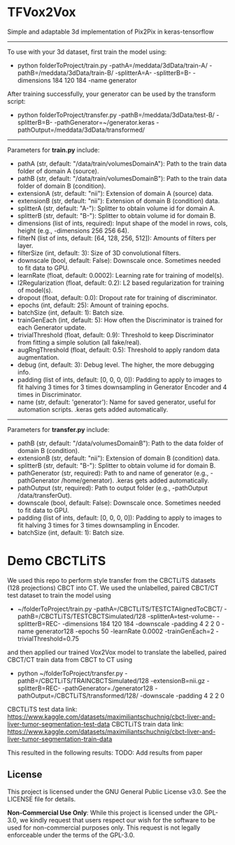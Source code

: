 # TFVox2Vox
Simple and adaptable 3d implementation of Pix2Pix in keras-tensorflow

---

To use with your 3d dataset, first train the model using:
- python folderToProject/train.py -pathA=/meddata/3dData/train-A/ -pathB=/meddata/3dData/train-B/ -splitterA=A- -splitterB=B- -dimensions 184 120 184 -name generator

After training successfully, your generator can be used by the transform script:
- python folderToProject/transfer.py -pathB=/meddata/3dData/test-B/ -splitterB=B- -pathGenerator=~/generator.keras -pathOutput=/meddata/3dData/transformed/

---

Parameters for **train.py** include:
- pathA (str, default: "/data/train/volumesDomainA"): Path to the train data folder of domain A (source).
- pathB (str, default: "/data/train/volumesDomainB"): Path to the train data folder of domain B (condition).
- extensionA (str, default: "nii"): Extension of domain A (source) data.
- extensionB (str, default: "nii"): Extension of domain B (condition) data.
- splitterA (str, default: "A-"): Splitter to obtain volume id for domain A.
- splitterB (str, default: "B-"): Splitter to obtain volume id for domain B.
- dimensions (list of ints, required): Input shape of the model in rows, cols, height (e.g., -dimensions 256 256 64).
- filterN (list of ints, default: [64, 128, 256, 512]): Amounts of filters per layer.
- filterSize (int, default: 3): Size of 3D convolutional filters.
- downscale (bool, default: False): Downscale once. Sometimes needed to fit data to GPU.
- learnRate (float, default: 0.0002): Learning rate for training of model(s).
- l2Regularization (float, default: 0.2): L2 based regularization for training of model(s).
- dropout (float, default: 0.0): Dropout rate for training of discriminator.
- epochs (int, default: 25): Amount of training epochs.
- batchSize (int, default: 1): Batch size.
- trainGenEach (int, default: 5): How often the Discriminator is trained for each Generator update.
- trivialThreshold (float, default: 0.9): Threshold to keep Discriminator from fitting a simple solution (all fake/real).
- augRngThreshold (float, default: 0.5): Threshold to apply random data augmentation.
- debug (int, default: 3): Debug level. The higher, the more debugging info.
- padding (list of ints, default: [0, 0, 0, 0]): Padding to apply to images to fit halving 3 times for 3 times downsampling in Generator Encoder and 4 times in Discriminator.
- name (str, default: 'generator'): Name for saved generator, useful for automation scripts. .keras gets added automatically.

---

Parameters for **transfer.py** include:
- pathB (str, default: "/data/volumesDomainB"): Path to the data folder of domain B (condition).
- extensionB (str, default: "nii"): Extension of domain B (condition) data.
- splitterB (str, default: "B-"): Splitter to obtain volume id for domain B.
- pathGenerator (str, required): Path to and name of generator (e.g., -pathGenerator /home/generator). .keras gets added automatically.
- pathOutput (str, required): Path to output folder (e.g., -pathOutput /data/transferOut).
- downscale (bool, default: False): Downscale once. Sometimes needed to fit data to GPU.
- padding (list of ints, default: [0, 0, 0, 0]): Padding to apply to images to fit halving 3 times for 3 times downsampling in Encoder.
- batchSize (int, default: 1): Batch size.

# Demo CBCTLiTS
We used this repo to perform style transfer from the CBCTLiTS datasets (128 projections) CBCT into CT.
We used the unlabelled, paired CBCT/CT test dataset to train the model using
- ~/folderToProject/train.py -pathA=/CBCTLiTS/TESTCTAlignedToCBCT/ -pathB=/CBCTLiTS/TESTCBCTSimulated/128 -splitterA=test-volume- -splitterB=REC- -dimensions 184 120 184 -downscale -padding 4 2 2 0 -name generator128 -epochs 50 -learnRate 0.0002 -trainGenEach=2 -trivialThreshold=0.75

and then applied our trained Vox2Vox model to translate the labelled, paired CBCT/CT train data from CBCT to CT using
- python ~/folderToProject/transfer.py -pathB=/CBCTLiTS/TRAINCBCTSimulated/128 -extensionB=nii.gz -splitterB=REC- -pathGenerator=./generator128 -pathOutput=/CBCTLiTS/transformed/128/ -downscale -padding 4 2 2 0 

CBCTLiTS test data link: https://www.kaggle.com/datasets/maximiliantschuchnig/cbct-liver-and-liver-tumor-segmentation-test-data
CBCTLiTS train data link: https://www.kaggle.com/datasets/maximiliantschuchnig/cbct-liver-and-liver-tumor-segmentation-train-data

This resulted in the following results:
TODO: Add results from paper

## License

This project is licensed under the GNU General Public License v3.0. See the LICENSE file for details.

**Non-Commercial Use Only**: While this project is licensed under the GPL-3.0, we kindly request that users respect our wish for the software to be used for non-commercial purposes only. This request is not legally enforceable under the terms of the GPL-3.0.
